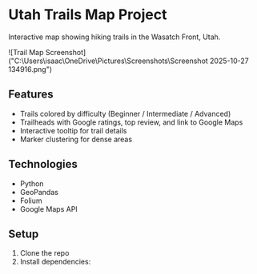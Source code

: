 # Utah Trails Map Project

Interactive map showing hiking trails in the Wasatch Front, Utah.


![Trail Map Screenshot]("C:\Users\isaac\OneDrive\Pictures\Screenshots\Screenshot 2025-10-27 134916.png")

## Features
- Trails colored by difficulty (Beginner / Intermediate / Advanced)
- Trailheads with Google ratings, top review, and link to Google Maps
- Interactive tooltip for trail details
- Marker clustering for dense areas

## Technologies
- Python
- GeoPandas
- Folium
- Google Maps API

## Setup
1. Clone the repo
2. Install dependencies:
